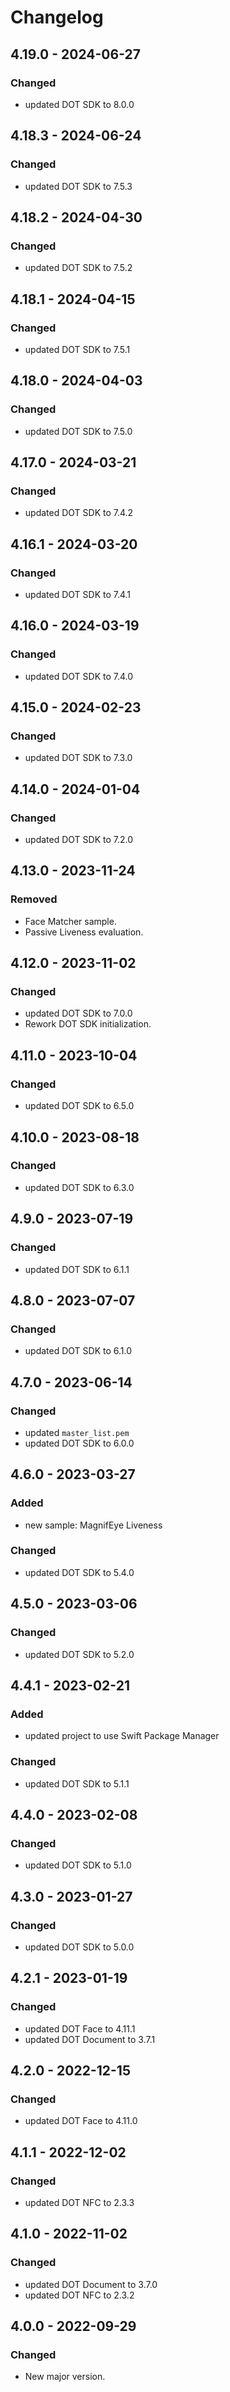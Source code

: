 # Changelog

## 4.19.0 - 2024-06-27
### Changed
- updated DOT SDK to 8.0.0

## 4.18.3 - 2024-06-24
### Changed
- updated DOT SDK to 7.5.3

## 4.18.2 - 2024-04-30
### Changed
- updated DOT SDK to 7.5.2

## 4.18.1 - 2024-04-15
### Changed
- updated DOT SDK to 7.5.1

## 4.18.0 - 2024-04-03
### Changed
- updated DOT SDK to 7.5.0

## 4.17.0 - 2024-03-21
### Changed
- updated DOT SDK to 7.4.2

## 4.16.1 - 2024-03-20
### Changed
- updated DOT SDK to 7.4.1

## 4.16.0 - 2024-03-19
### Changed
- updated DOT SDK to 7.4.0

## 4.15.0 - 2024-02-23
### Changed
- updated DOT SDK to 7.3.0

## 4.14.0 - 2024-01-04
### Changed
- updated DOT SDK to 7.2.0

## 4.13.0 - 2023-11-24
### Removed
- Face Matcher sample.
- Passive Liveness evaluation.

## 4.12.0 - 2023-11-02
### Changed
- updated DOT SDK to 7.0.0
- Rework DOT SDK initialization.

## 4.11.0 - 2023-10-04
### Changed
- updated DOT SDK to 6.5.0

## 4.10.0 - 2023-08-18
### Changed
- updated DOT SDK to 6.3.0

## 4.9.0 - 2023-07-19
### Changed
- updated DOT SDK to 6.1.1

## 4.8.0 - 2023-07-07
### Changed
- updated DOT SDK to 6.1.0

## 4.7.0 - 2023-06-14
### Changed
- updated `master_list.pem`
- updated DOT SDK to 6.0.0

## 4.6.0 - 2023-03-27
### Added
- new sample: MagnifEye Liveness

### Changed
- updated DOT SDK to 5.4.0

## 4.5.0 - 2023-03-06
### Changed
- updated DOT SDK to 5.2.0

## 4.4.1 - 2023-02-21
### Added
- updated project to use Swift Package Manager

### Changed
- updated DOT SDK to 5.1.1

## 4.4.0 - 2023-02-08
### Changed
- updated DOT SDK to 5.1.0

## 4.3.0 - 2023-01-27
### Changed
- updated DOT SDK to 5.0.0

## 4.2.1 - 2023-01-19
### Changed
- updated DOT Face to 4.11.1
- updated DOT Document to 3.7.1

## 4.2.0 - 2022-12-15
### Changed
- updated DOT Face to 4.11.0

## 4.1.1 - 2022-12-02
### Changed
- updated DOT NFC to 2.3.3

## 4.1.0 - 2022-11-02
### Changed
- updated DOT Document to 3.7.0
- updated DOT NFC to 2.3.2

## 4.0.0 - 2022-09-29
### Changed
- New major version.
